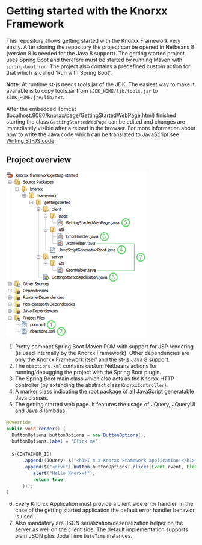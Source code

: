 # Getting started with the Knorxx Framework

This repository allows getting started with the Knorxx Framework very easily. After cloning the repository the project can be opened in Netbeans 8 (version 8 is needed for the Java 8 support). The getting started project uses Spring Boot and therefore must be started by running Maven with `spring-boot:run`. The project also contains a predefined custom action for that which is called 'Run with Spring Boot'.

**Note:** At runtime st-js needs tools.jar of the JDK. The easiest way to make it available is to copy tools.jar from ```$JDK_HOME/lib/tools.jar``` to ```$JDK_HOME/jre/lib/ext```.

After the embedded Tomcat ([localhost:8080/knorxx/page/GettingStartedWebPage.html](http://localhost:8080/knorxx/page/GettingStartedWebPage.html)) finished starting the class `GettingStartedWebPage` can be edited and changes are immediately visible after a reload in the browser. For more information about how to write the Java code which can be translated to JavaScript see [Writing ST-JS code].

[Writing ST-JS code]: http://st-js.github.io/reference.html#writing

## Project overview

![Project structure](https://raw.githubusercontent.com/janScheible/knorxx-getting-started/master/projectStructure.png)

1. Pretty compact Spring Boot Maven POM with support for JSP rendering (is used internally by the Knorxx Framework). Other dependencies are only the Knorxx Framework itself and the st-js Java 8 support.
2. The `nbactions.xml` contains custom Netbeans actions for running/debugging the project with the Spring Boot plugin.
3. The Spring Boot main class which also acts as the Knorxx HTTP controller (by extending the abstract class `KnorxxController`).
4. A marker class indicating the root package of all JavaScript generatable Java classes.
5. The getting started web page. It features the usage of JQuery, JQueryUI and Java 8 lambdas.
  ```java
  @Override
  public void render() {
  	ButtonOptions buttonOptions = new ButtonOptions();
  	buttonOptions.label = "Click me";
  		
  	$(CONTAINER_ID)
  		.append((JQuery) $("<h1>I'm a Knorxx Framework application!</h1>"))
  		.append($("<div>").button(buttonOptions).click((Event event, Element elmnt) -> {
  			alert("Hello Knorxx!");
  			return true;
  		}));
  }
  ```
6. Every Knorxx Application must provide a client side error handler. In the case of the getting started application the default error handler behavior is used.
7. Also mandatory are JSON serialization/deserialization helper on the server as well on the client side. The default implementation supports plain JSON plus Joda Time ```DateTime``` instances.

